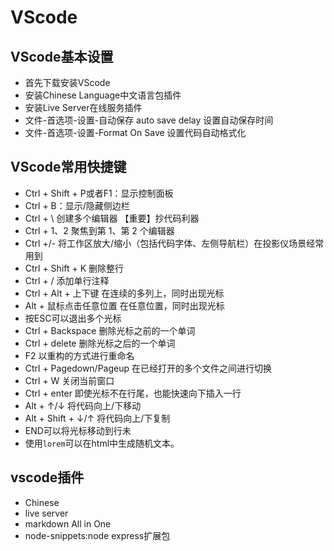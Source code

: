 # VScode

## VScode基本设置

- 首先下载安装VScode
- 安装Chinese Language中文语言包插件  
- 安装Live Server在线服务插件  
- 文件-首选项-设置-自动保存 auto save delay 设置自动保存时间  
- 文件-首选项-设置-Format On Save 设置代码自动格式化

## VScode常用快捷键

- Ctrl + Shift + P或者F1：显示控制面板
- Ctrl + B：显示/隐藏侧边栏
- Ctrl + \ 创建多个编辑器  【重要】抄代码利器
- Ctrl + 1、2 聚焦到第 1、第 2 个编辑器
- Ctrl +/- 将工作区放大/缩小（包括代码字体、左侧导航栏）在投影仪场景经常用到
- Ctrl + Shift + K 删除整行
- Ctrl + / 添加单行注释
- Ctrl + Alt + 上下键 在连续的多列上，同时出现光标
- Alt + 鼠标点击任意位置  在任意位置，同时出现光标
- 按ESC可以退出多个光标
- Ctrl + Backspace   删除光标之前的一个单词
- Ctrl + delete  删除光标之后的一个单词
- F2 以重构的方式进行重命名
- Ctrl + Pagedown/Pageup 在已经打开的多个文件之间进行切换
- Ctrl + W 关闭当前窗口
- Ctrl + enter 即使光标不在行尾，也能快速向下插入一行
- Alt + ↑/↓ 将代码向上/下移动
- Alt + Shift + ↓/↑ 将代码向上/下复制
- END可以将光标移动到行未
- 使用`lorem`可以在html中生成随机文本。

## vscode插件

- Chinese
- live server
- markdown All in One
- node-snippets:node express扩展包